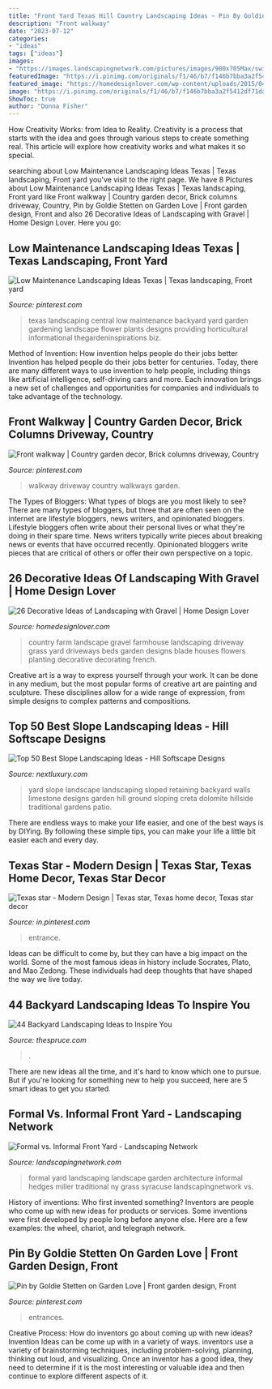 ```yaml
---
title: "Front Yard Texas Hill Country Landscaping Ideas ~ Pin By Goldie Stetten On Garden Love"
description: "Front walkway"
date: "2023-07-12"
categories:
- "ideas"
tags: ["ideas"]
images:
- "https://images.landscapingnetwork.com/pictures/images/900x705Max/swimming-pool_6/formal-front-yard-front-yard-hedges-a-j-miller-landscape-architecture_8085.jpg"
featuredImage: "https://i.pinimg.com/originals/f1/46/b7/f146b7bba3a2f5412df71dae25b0d549.jpg"
featured_image: "https://homedesignlover.com/wp-content/uploads/2015/04/6-planting-beds.jpg"
image: "https://i.pinimg.com/originals/f1/46/b7/f146b7bba3a2f5412df71dae25b0d549.jpg"
ShowToc: true
author: "Donna Fisher"
---
```



How Creativity Works: from Idea to Reality.
Creativity is a process that starts with the idea and goes through various steps to create something real. This article will explore how creativity works and what makes it so special.

	

		
searching about Low Maintenance Landscaping Ideas Texas | Texas landscaping, Front yard you've visit to the right page. We have 8 Pictures about Low Maintenance Landscaping Ideas Texas | Texas landscaping, Front yard like Front walkway | Country garden decor, Brick columns driveway, Country, Pin by Goldie Stetten on Garden Love | Front garden design, Front and also 26 Decorative Ideas of Landscaping with Gravel | Home Design Lover. Here you go:
		
    
## Low Maintenance Landscaping Ideas Texas | Texas Landscaping, Front Yard

<img loading=lazy src="https://i.pinimg.com/736x/a9/d4/74/a9d4746ab43f08bde8dec462241b3629--texas-landscaping-landscaping-ideas.jpg" onerror="this.onerror=null;this.src='https://tse2.mm.bing.net/th?id=OIP.zXgDHl44gUb-cKGKKPcmGgHaF2&amp;pid=15.1';" alt="Low Maintenance Landscaping Ideas Texas | Texas landscaping, Front yard">

_Source: pinterest.com_

>texas landscaping central low maintenance backyard yard garden gardening landscape flower plants designs providing horticultural informational thegardeninspirations biz. 

	

Method of Invention: How invention helps people do their jobs better
Invention has helped people do their jobs better for centuries. Today, there are many different ways to use invention to help people, including things like artificial intelligence, self-driving cars and more. Each innovation brings a new set of challenges and opportunities for companies and individuals to take advantage of the technology.

    
## Front Walkway | Country Garden Decor, Brick Columns Driveway, Country

<img loading=lazy src="https://i.pinimg.com/736x/39/e9/49/39e949cd58cc4d93453e067771cf2cf8--front-walkway-walkways.jpg" onerror="this.onerror=null;this.src='https://tse1.mm.bing.net/th?id=OIP.ANWIgNsB-rt72ms4O_UNPAHaJ3&amp;pid=15.1';" alt="Front walkway | Country garden decor, Brick columns driveway, Country">

_Source: pinterest.com_

>walkway driveway country walkways garden. 

	

The Types of Bloggers: What types of blogs are you most likely to see?
There are many types of bloggers, but three that are often seen on the internet are lifestyle bloggers, news writers, and opinionated bloggers. Lifestyle bloggers often write about their personal lives or what they're doing in their spare time. News writers typically write pieces about breaking news or events that have occurred recently. Opinionated bloggers write pieces that are critical of others or offer their own perspective on a topic.

    
## 26 Decorative Ideas Of Landscaping With Gravel | Home Design Lover

<img loading=lazy src="https://homedesignlover.com/wp-content/uploads/2015/04/6-planting-beds.jpg" onerror="this.onerror=null;this.src='https://tse1.mm.bing.net/th?id=OIP.-rX859g3UnFeiX6XAFOARQHaE8&amp;pid=15.1';" alt="26 Decorative Ideas of Landscaping with Gravel | Home Design Lover">

_Source: homedesignlover.com_

>country farm landscape gravel farmhouse landscaping driveway grass yard driveways beds garden designs blade houses flowers planting decorative decorating french. 

	

Creative art is a way to express yourself through your work. It can be done in any medium, but the most popular forms of creative art are painting and sculpture. These disciplines allow for a wide range of expression, from simple designs to complex patterns and compositions.

    
## Top 50 Best Slope Landscaping Ideas - Hill Softscape Designs

<img loading=lazy src="http://nextluxury.com/wp-content/uploads/slope-landscape-front-yard-home-designs.jpg" onerror="this.onerror=null;this.src='https://tse3.mm.bing.net/th?id=OIP.hlMS7E5nuxdenosEz9HJuQHaFk&amp;pid=15.1';" alt="Top 50 Best Slope Landscaping Ideas - Hill Softscape Designs">

_Source: nextluxury.com_

>yard slope landscape landscaping sloped retaining backyard walls limestone designs garden hill ground sloping creta dolomite hillside traditional gardens patio. 

	

There are endless ways to make your life easier, and one of the best ways is by DIYing. By following these simple tips, you can make your life a little bit easier each and every day.

    
## Texas Star - Modern Design | Texas Star, Texas Home Decor, Texas Star Decor

<img loading=lazy src="https://i.pinimg.com/736x/dd/1d/e0/dd1de0abf31af5c9e9a6a0362132e72f.jpg" onerror="this.onerror=null;this.src='https://tse1.mm.bing.net/th?id=OIP.tdfsFaiHaddmRgXKJvHlsgHaJ4&amp;pid=15.1';" alt="Texas star - Modern Design | Texas star, Texas home decor, Texas star decor">

_Source: in.pinterest.com_

>entrance. 

	

Ideas can be difficult to come by, but they can have a big impact on the world. Some of the most famous ideas in history include Socrates, Plato, and Mao Zedong. These individuals had deep thoughts that have shaped the way we live today.

    
## 44 Backyard Landscaping Ideas To Inspire You

<img loading=lazy src="https://www.thespruce.com/thmb/VNcqJag-ET6aHQf3dQXYEH_JFnY=/1800x1329/filters:no_upscale():max_bytes(150000):strip_icc()/JaneHarrisGardenDesigns-5b5cb32546e0fb00252764ef.jpg" onerror="this.onerror=null;this.src='https://tse2.mm.bing.net/th?id=OIP.E-0K8iOXNGdGBq6ORoZXGQHaFd&amp;pid=15.1';" alt="44 Backyard Landscaping Ideas to Inspire You">

_Source: thespruce.com_

>. 

	

There are new ideas all the time, and it's hard to know which one to pursue. But if you're looking for something new to help you succeed, here are 5 smart ideas to get you started.

    
## Formal Vs. Informal Front Yard - Landscaping Network

<img loading=lazy src="https://images.landscapingnetwork.com/pictures/images/900x705Max/swimming-pool_6/formal-front-yard-front-yard-hedges-a-j-miller-landscape-architecture_8085.jpg" onerror="this.onerror=null;this.src='https://tse3.mm.bing.net/th?id=OIP.jfnYjANIkkRFLASERX16HQHaE8&amp;pid=15.1';" alt="Formal vs. Informal Front Yard - Landscaping Network">

_Source: landscapingnetwork.com_

>formal yard landscaping landscape garden architecture informal hedges miller traditional ny grass syracuse landscapingnetwork vs. 

	

History of inventions: Who first invented something?
Inventors are people who come up with new ideas for products or services. Some inventions were first developed by people long before anyone else. Here are a few examples: the wheel, chariot, and telegraph network.

    
## Pin By Goldie Stetten On Garden Love | Front Garden Design, Front

<img loading=lazy src="https://i.pinimg.com/originals/f1/46/b7/f146b7bba3a2f5412df71dae25b0d549.jpg" onerror="this.onerror=null;this.src='https://tse2.mm.bing.net/th?id=OIP.jmSTPigvej8FkN6Kw-tKMQHaE9&amp;pid=15.1';" alt="Pin by Goldie Stetten on Garden Love | Front garden design, Front">

_Source: pinterest.com_

>entrances. 

	

Creative Process: How do inventors go about coming up with new ideas?
Invention Ideas can be come up with in a variety of ways. inventors use a variety of brainstorming techniques, including problem-solving, planning, thinking out loud, and visualizing. Once an inventor has a good idea, they need to determine if it is the most interesting or valuable idea and then continue to explore different aspects of it.

